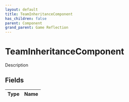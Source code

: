 ```yaml
---
layout: default
title: TeamInheritanceComponent
has_children: false
parent: Component
grand_parent: Game Reflection
---
```

# TeamInheritanceComponent
Description 

## Fields

| Type | Name |
|:----------|:--------------|

